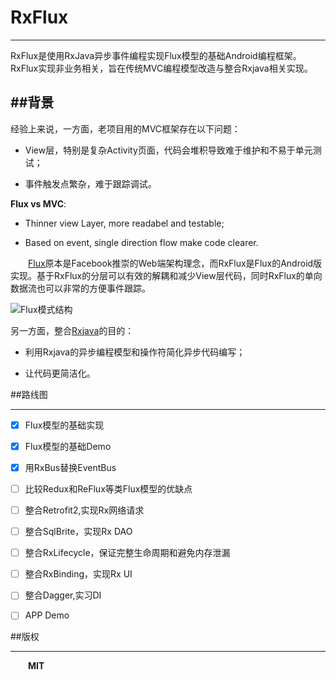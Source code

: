 # RxFlux
---

RxFlux是使用RxJava异步事件编程实现Flux模型的基础Android编程框架。RxFlux实现非业务相关，旨在传统MVC编程模型改造与整合Rxjava相关实现。
 
##背景
-----

经验上来说，一方面，老项目用的MVC框架存在以下问题：

* View层，特别是复杂Activity页面，代码会堆积导致难于维护和不易于单元测试；

* 事件触发点繁杂，难于跟踪调试。

**Flux vs MVC**:

* Thinner view Layer, more readabel and testable;

* Based on event, single direction flow make code clearer.

&emsp;&emsp;[Flux](https://facebook.github.io/flux/docs/overview.html)原本是Facebook推崇的Web端架构理念，而RxFlux是Flux的Android版实现。基于RxFlux的分层可以有效的解耦和减少View层代码，同时RxFlux的单向数据流也可以非常的方便事件跟踪。

![Flux模式结构][1]

另一方面，整合[Rxjava](https://github.com/ReactiveX/RxJava)的目的：

* 利用Rxjava的异步编程模型和操作符简化异步代码编写；

* 让代码更简洁化。

##路线图

------

- [x] Flux模型的基础实现

- [x] Flux模型的基础Demo

- [x] 用RxBus替换EventBus

- [ ] 比较Redux和ReFlux等类Flux模型的优缺点

- [ ] 整合Retrofit2,实现Rx网络请求

- [ ] 整合SqlBrite，实现Rx DAO

- [ ] 整合RxLifecycle，保证完整生命周期和避免内存泄漏

- [ ] 整合RxBinding，实现Rx UI

- [ ] 整合Dagger,实习DI

- [ ] APP Demo


##版权

------

&emsp;&emsp;**MIT**


  [1]: https://facebook.github.io/flux/img/flux-simple-f8-diagram-with-client-action-1300w.png
